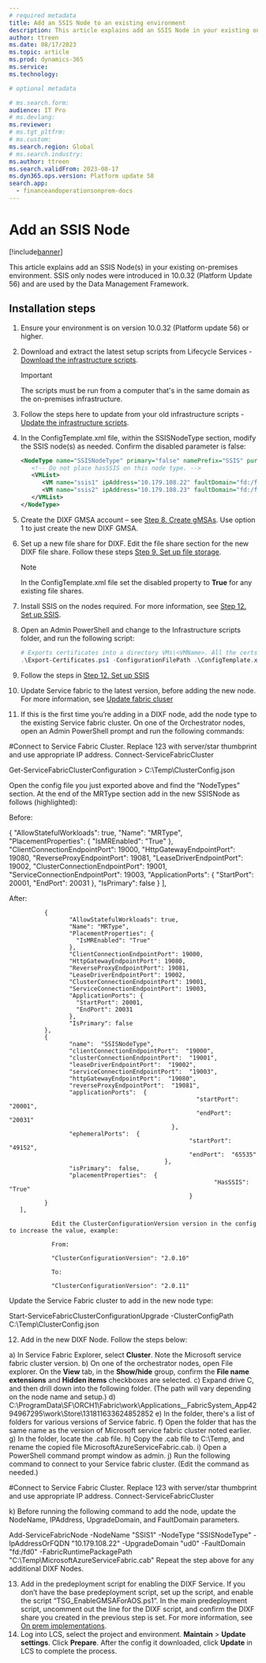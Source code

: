```yaml
---
# required metadata
title: Add an SSIS Node to an existing environment
description: This article explains add an SSIS Node in your existing on-premises environment.
author: ttreen
ms.date: 08/17/2023
ms.topic: article
ms.prod: dynamics-365 
ms.service:
ms.technology: 

# optional metadata

# ms.search.form:
audience: IT Pro
# ms.devlang: 
ms.reviewer: 
# ms.tgt_pltfrm: 
# ms.custom: 
ms.search.region: Global
# ms.search.industry:
ms.author: ttreen
ms.search.validFrom: 2023-08-17
ms.dyn365.ops.version: Platform update 58
search.app:
  - financeandoperationsonprem-docs
---
```


# Add an SSIS Node

[!include[banner](../includes/banner.md)]

This article explains add an SSIS Node(s) in your existing on-premises environment. SSIS only nodes were introduced in 10.0.32 (Platform Update 56) and are used by the Data Management Framework.

## Installation steps
1. Ensure your environment is on version 10.0.32 (Platform update 56) or higher.
2. Download and extract the latest setup scripts from Lifecycle Services - [Download the infrastructure scripts](./obtain-infrascripts-onprem.md#download-the-infrastructure-scripts).
   > [!IMPORTANT]
   > The scripts must be run from a computer that's in the same domain as the on-premises infrastructure.
3. Follow the steps here to update from your old infrastructure scripts - [Update the infrastructure scripts](./obtain-infrascripts-onprem.md#update-the-infrastructure-scripts).
4. In the ConfigTemplate.xml file, within the SSISNodeType section, modify the SSIS node(s) as needed. Confirm the disabled parameter is false:
   ```XML
   <NodeType name="SSISNodeType" primary="false" namePrefix="SSIS" purpose="SSIS" disabled="false">
      <!-- Do not place hasSSIS on this node type. -->
      <VMList>
         <VM name="ssis1" ipAddress="10.179.108.22" faultDomain="fd:/fd0" updateDomain="ud0" />
         <VM name="ssis2" ipAddress="10.179.108.23" faultDomain="fd:/fd1" updateDomain="ud1" />
      </VMList>
   </NodeType>
   ```
5. Create the DIXF GMSA account – see [Step 8. Create gMSAs](./setup-deploy-on-premises-latest.md#setupgMSA). Use option 1 to just create the new DIXF GMSA.
6. Set up a new file share for DIXF. Edit the file share section for the new DIXF file share. Follow these steps [Step 9. Set up file storage](./setup-deploy-on-premises-latest.md#setupfile).
   > [!NOTE]
   > In the ConfigTemplate.xml file set the disabled property to **True** for any existing file shares.  

7. Install SSIS on the nodes required. For more information, see [Step 12. Set up SSIS](./setup-deploy-on-premises-latest.md#setupssis).
8. Open an Admin PowerShell and change to the Infrastructure scripts folder, and run the following script:
   ```PowerShell
   # Exports certificates into a directory VMs\<VMName>. All the certs will be written to the infrastructure\Certs folder.
   .\Export-Certificates.ps1 -ConfigurationFilePath .\ConfigTemplate.xml
   ```
9. Follow the steps in [Step 12. Set up SSIS](./setup-deploy-on-premises-latest.md#setupvms)
10. Update Service fabric to the latest version, before adding the new node. For more information, see [Update fabric cluser](./azure/service-fabric/service-fabric-cluster-upgrade-windows-server.md)
11. If this is the first time you’re adding in a DIXF node, add the node type to the existing Service fabric cluster. On one of the Orchestrator nodes, open an Admin PowerShell prompt and run the following commands:

#Connect to Service Fabric Cluster. Replace 123 with server/star thumbprint and use appropriate IP address.
Connect-ServiceFabricCluster 

Get-ServiceFabricClusterConfiguration > C:\Temp\ClusterConfig.json

   Open the config file you just exported above and find the “NodeTypes” section. At the end of the MRType section add in the new SSISNode as follows (highlighted):

   Before:

{
                     "AllowStatefulWorkloads": true,
                     "Name": "MRType",
                     "PlacementProperties": {
                       "IsMREnabled": "True"
                     },
                     "ClientConnectionEndpointPort": 19000,
                     "HttpGatewayEndpointPort": 19080,
                     "ReverseProxyEndpointPort": 19081,
                     "LeaseDriverEndpointPort": 19002,
                     "ClusterConnectionEndpointPort": 19001,
                     "ServiceConnectionEndpointPort": 19003,
                     "ApplicationPorts": {
                       "StartPort": 20001,
                       "EndPort": 20031
                     },
                     "IsPrimary": false
              }
       ],

   After:

              {
                     "AllowStatefulWorkloads": true,
                     "Name": "MRType",
                     "PlacementProperties": {
                       "IsMREnabled": "True"
                     },
                     "ClientConnectionEndpointPort": 19000,
                     "HttpGatewayEndpointPort": 19080,
                     "ReverseProxyEndpointPort": 19081,
                     "LeaseDriverEndpointPort": 19002,
                     "ClusterConnectionEndpointPort": 19001,
                     "ServiceConnectionEndpointPort": 19003,
                     "ApplicationPorts": {
                       "StartPort": 20001,
                       "EndPort": 20031
                     },
                     "IsPrimary": false
              },
              {
                     "name":  "SSISNodeType",
                     "clientConnectionEndpointPort":  "19000",
                     "clusterConnectionEndpointPort":  "19001",
                     "leaseDriverEndpointPort":  "19002",
                     "serviceConnectionEndpointPort":  "19003",
                     "httpGatewayEndpointPort":  "19080",
                     "reverseProxyEndpointPort":  "19081",
                     "applicationPorts":  {
                                                         "startPort":  "20001",
                                                         "endPort":  "20031"
                                                  },
                     "ephemeralPorts":  {
                                                       "startPort":  "49152",
                                                       "endPort":  "65535"
                                                },
                     "isPrimary":  false,
                     "placementProperties":  {
                                                              "HasSSIS":  "True"
                                                       }
              }
       ],

                Edit the ClusterConfigurationVersion version in the config to increase the value, example:

                From:

                "ClusterConfigurationVersion": "2.0.10"

                To:

                "ClusterConfigurationVersion": "2.0.11"

Update the Service Fabric cluster to add in the new node type:

Start-ServiceFabricClusterConfigurationUpgrade -ClusterConfigPath C:\Temp\ClusterConfig.json


12.	Add in the new DIXF Node. Follow the steps below:

a)	In Service Fabric Explorer, select **Cluster**. Note the Microsoft service fabric cluster version.
b)	On one of the orchestrator nodes, open File explorer. On the **View** tab, in the **Show/hide** group, confirm the **File name extensions** and **Hidden items** checkboxes are selected.
c)	Expand drive C, and then drill down into the following folder. (The path will vary depending on the node name and setup.)
d)	C:\ProgramData\SF\ORCH1\Fabric\work\Applications\__FabricSystem\_App4294967295\work\Store\131811633624852852
e)	In the folder, there's a list of folders for various versions of Service fabric.
f)	Open the folder that has the same name as the version of Microsoft service fabric cluster noted earlier.
g)	In the folder, locate the .cab file.
h)	Copy the .cab file to C:\Temp, and rename the copied file MicrosoftAzureServiceFabric.cab.
i)	Open a PowerShell command prompt window as admin.
j)	Run the following command to connect to your Service fabric cluster. (Edit the command as needed.)

#Connect to Service Fabric Cluster. Replace 123 with server/star thumbprint and use appropriate IP address.
Connect-ServiceFabricCluster 

k)	Before running the following command to add the node, update the NodeName, IPAddress, UpgradeDomain, and FaultDomain parameters. 

Add-ServiceFabricNode -NodeName "SSIS1" -NodeType "SSISNodeType" -IpAddressOrFQDN "10.179.108.22" -UpgradeDomain "ud0" -FaultDomain "fd:/fd0" -FabricRuntimePackagePath "C:\Temp\MicrosoftAzureServiceFabric.cab"
Repeat the step above for any additional DIXF Nodes.

13.	Add in the predeployment script for enabling the DIXF Service. If you don’t have the base predeployment script, set up the script, and enable the script “TSG_EnableGMSAForAOS.ps1”. In the main predeployment script, uncomment out the line for the DIXF script, and confirm the DIXF share you created in the previous step is set.
  For more information, see [On prem implementations](./deployment/onprem-tsg-implementations.md). 
14.	Log into LCS, select the project and environment. **Maintain** > **Update settings**. Click **Prepare**. After the config it downloaded, click **Update** in LCS to complete the process. 


